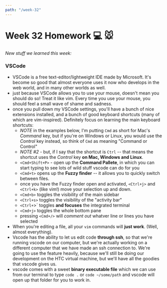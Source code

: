 ```yaml
---
path: "/week-32"
---
```


# Week 32 Homework 💻 🐭

_New stuff we learned this week:_

### VSCode

- VSCode is a free text-editor/lightweight IDE made by Microsoft. It's become so good that almost everyone uses it now who develops in the web world, and in many other worlds as well.
- just because VSCode allows you to use your mouse, doesn't mean you should do so! Treat it like vim. Every time you use your mouse, you should feel a small wave of shame and sadness.
- once you pull down my VSCode settings, you'll have a bunch of nice extensions installed, and a bunch of good keyboard shortcuts (many of which are vim-inspired). Definitely focus on learning the main keyboard shortcuts:
  - _NOTE_ in the examples below, I'm putting `Cmd` as short for Mac's _Command_ key, but if you're on Windows or Linux, you would use the _Control_ key instead, so think of `Cmd` as meaning "Command or Control"
  - _NOTE #2_ - but, if I say that the shortcut is `Ctrl` -- that means the shortcut uses the _Control_ key **on Mac, Windows and Linux**.
  - `<Cmd+Shift+P>` - open up the **Command Pallete**, in which you can start typing to see lots of wild stuff vscode can do for you
  - `<Cmd+t>` opens up the **Fuzzy finder** -- it allows you to quickly switch between files.
  - once you have the Fuzzy finder open and activated, `<Ctrl+j>` and `<Ctrl+k>` (like vim!) move your selection up and down.
  - `<Cmd+b>` toggles the visibility of the main sidebar
  - `<Ctrl+s>` toggles the visibility of the "activity bar"
  - `<Ctrl+`>` toggles **and focuses** the integrated terminal
  - `<Cmd+j>` toggles the whole bottom pane
  - pressing `<Cmd+/>` will _comment out_ whatver line or lines you have selected
- When you're editing a file, all your `vim` commands will **just work**. (Well, almost everything).
- Vscode has the ability to let us edit code **through ssh**, so that we're running vscode on our computer, but we're actually working on a different computer that we have made an ssh connection to. We're going to use the feature heavily, because we'll still be doing our development on the HTC virtual machine, but we'll have all the goodies that vscode gives us.
- vscode comes with a sweet **binary executable file** which we can use from our terminal to type `code .` or `code ~/some/path` and vscode will open up that folder for you to work in.
